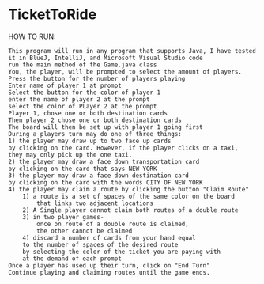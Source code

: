 # TicketToRide

HOW TO RUN:


    This program will run in any program that supports Java, I have tested it in BlueJ, IntelliJ, and Microsoft Visual Studio code
    run the main method of the Game.java class
    You, the player, will be prompted to select the amount of players.
    Press the button for the number of players playing
    Enter name of player 1 at prompt
    Select the button for the color of player 1
    enter the name of player 2 at the prompt
    select the color of PLayer 2 at the prompt
    Player 1, chose one or both destination cards
    Then player 2 chose one or both destination cards
    The board will then be set up with player 1 going first
    During a players turn may do one of three things:
    1) the player may draw up to two face up cards
    by clicking on the card. However, if the player clicks on a taxi,
    they may only pick up the one taxi.
    2) the player may draw a face down transportation card
    by clicking on the card that says NEW YORK
    3) the player may draw a face down destination card
    by clicking on the card with the words CITY OF NEW YORK 
    4) the player may claim a route by clicking the button "Claim Route"
        1) a route is a set of spaces of the same color on the board 
            that links two adjacent locations
        2) A Single player cannot claim both routes of a double route
        3) in two player games-
            once on route of a double route is claimed, 
            the other cannot be claimed
        4) discard a number of cards from your hand equal
        to the number of spaces of the desired route
        by selecting the color of the ticket you are paying with
        at the demand of each prompt
    Once a player has used up their turn, click on "End Turn"
    Continue playing and claiming routes until the game ends.
        

